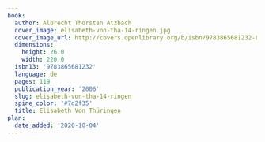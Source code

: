 ```yaml
---
book:
  author: Albrecht Thorsten Atzbach
  cover_image: elisabeth-von-tha-14-ringen.jpg
  cover_image_url: http://covers.openlibrary.org/b/isbn/9783865681232-L.jpg
  dimensions:
    height: 26.0
    width: 220.0
  isbn13: '9783865681232'
  language: de
  pages: 119
  publication_year: '2006'
  slug: elisabeth-von-tha-14-ringen
  spine_color: '#7d2f35'
  title: Elisabeth Von Thüringen
plan:
  date_added: '2020-10-04'
---
```

